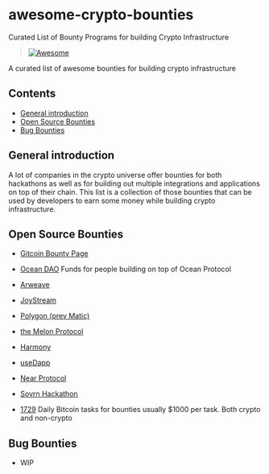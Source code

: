 # awesome-crypto-bounties
Curated List of Bounty Programs for building Crypto Infrastructure

> [![Awesome](https://awesome.re/badge.svg)](https://awesome.re)

A curated list of awesome bounties for building crypto infrastructure

## Contents

- [General introduction](#general-introduction)
- [Open Source Bounties](#bounties)
- [Bug Bounties](#bugbounties)


## General introduction
  A lot of companies in the crypto universe offer bounties for both hackathons as well as for building out multiple integrations and applications on top of their chain. This list is a collection of those bounties that can be used by developers to earn some money while building crypto infrastructure.


## Open Source Bounties
    
  - [Gitcoin Bounty Page](https://gitcoin.co/explorer?network=mainnet&idx_status=open&applicants=ALL&order_by=-_val_usd_db)
    
  - [Ocean DAO](https://oceanprotocol.com/dao)
    Funds for people building on top of Ocean Protocol
    
  - [Arweave](https://github.com/ArweaveTeam/Bounties)
    
  - [JoyStream](https://github.com/Joystream/community-repo/issues)

  - [Polygon (prev Matic)](https://github.com/maticnetwork/matic-bounties)

  - [the Melon Protocol](https://github.com/enzymefinance/melon-council-bounties)

  - [Harmony](https://github.com/harmony-one/bounties)

  - [useDapp](https://github.com/EthWorks/useDApp/issues?q=is%3Aissue+is%3Aopen++Bounty+)

  - [Near Protocol](https://github.com/near/bounties)

  - [Sovrn Hackathon](https://www.sovryn.app/blog/make-way-for-sovrython-a-500k-gitcoin-hackathon-to-ignite-the-sovryn-ecosystem)

  - [1729](https://1729.com/) 
    Daily Bitcoin tasks for bounties usually $1000 per task. Both crypto and non-crypto
  

## Bug Bounties

   - WIP
